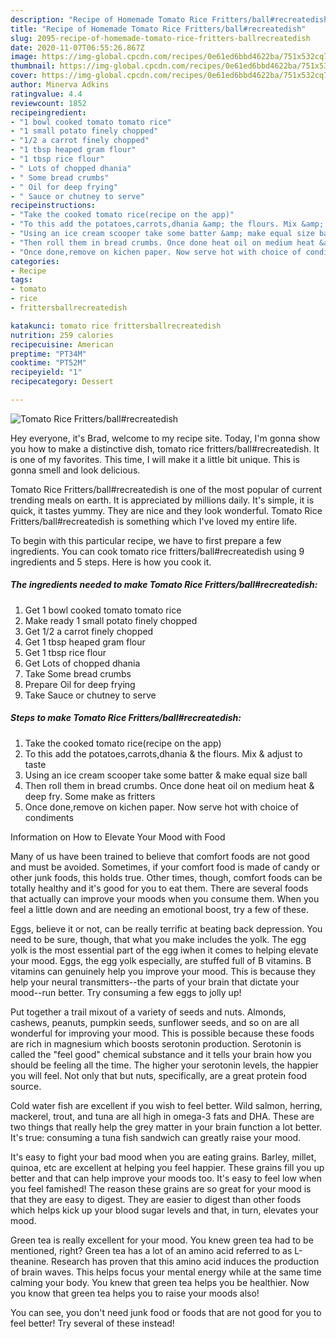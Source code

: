 ```yaml
---
description: "Recipe of Homemade Tomato Rice Fritters/ball#recreatedish"
title: "Recipe of Homemade Tomato Rice Fritters/ball#recreatedish"
slug: 2095-recipe-of-homemade-tomato-rice-fritters-ballrecreatedish
date: 2020-11-07T06:55:26.867Z
image: https://img-global.cpcdn.com/recipes/0e61ed6bbd4622ba/751x532cq70/tomato-rice-frittersballrecreatedish-recipe-main-photo.jpg
thumbnail: https://img-global.cpcdn.com/recipes/0e61ed6bbd4622ba/751x532cq70/tomato-rice-frittersballrecreatedish-recipe-main-photo.jpg
cover: https://img-global.cpcdn.com/recipes/0e61ed6bbd4622ba/751x532cq70/tomato-rice-frittersballrecreatedish-recipe-main-photo.jpg
author: Minerva Adkins
ratingvalue: 4.4
reviewcount: 1852
recipeingredient:
- "1 bowl cooked tomato tomato rice"
- "1 small potato finely chopped"
- "1/2 a carrot finely chopped"
- "1 tbsp heaped gram flour"
- "1 tbsp rice flour"
- " Lots of chopped dhania"
- " Some bread crumbs"
- " Oil for deep frying"
- " Sauce or chutney to serve"
recipeinstructions:
- "Take the cooked tomato rice(recipe on the app)"
- "To this add the potatoes,carrots,dhania &amp; the flours. Mix &amp; adjust to taste"
- "Using an ice cream scooper take some batter &amp; make equal size ball"
- "Then roll them in bread crumbs. Once done heat oil on medium heat &amp; deep fry. Some make as fritters"
- "Once done,remove on kichen paper. Now serve hot with choice of condiments"
categories:
- Recipe
tags:
- tomato
- rice
- frittersballrecreatedish

katakunci: tomato rice frittersballrecreatedish 
nutrition: 259 calories
recipecuisine: American
preptime: "PT34M"
cooktime: "PT52M"
recipeyield: "1"
recipecategory: Dessert

---
```



![Tomato Rice Fritters/ball#recreatedish](https://img-global.cpcdn.com/recipes/0e61ed6bbd4622ba/751x532cq70/tomato-rice-frittersballrecreatedish-recipe-main-photo.jpg)

Hey everyone, it's Brad, welcome to my recipe site. Today, I'm gonna show you how to make a distinctive dish, tomato rice fritters/ball#recreatedish. It is one of my favorites. This time, I will make it a little bit unique. This is gonna smell and look delicious.



Tomato Rice Fritters/ball#recreatedish is one of the most popular of current trending meals on earth. It is appreciated by millions daily. It's simple, it is quick, it tastes yummy. They are nice and they look wonderful. Tomato Rice Fritters/ball#recreatedish is something which I've loved my entire life.


To begin with this particular recipe, we have to first prepare a few ingredients. You can cook tomato rice fritters/ball#recreatedish using 9 ingredients and 5 steps. Here is how you cook it.

<!--inarticleads1-->

##### The ingredients needed to make Tomato Rice Fritters/ball#recreatedish:

1. Get 1 bowl cooked tomato tomato rice
1. Make ready 1 small potato finely chopped
1. Get 1/2 a carrot finely chopped
1. Get 1 tbsp heaped gram flour
1. Get 1 tbsp rice flour
1. Get  Lots of chopped dhania
1. Take  Some bread crumbs
1. Prepare  Oil for deep frying
1. Take  Sauce or chutney to serve




<!--inarticleads2-->

##### Steps to make Tomato Rice Fritters/ball#recreatedish:

1. Take the cooked tomato rice(recipe on the app)
1. To this add the potatoes,carrots,dhania &amp; the flours. Mix &amp; adjust to taste
1. Using an ice cream scooper take some batter &amp; make equal size ball
1. Then roll them in bread crumbs. Once done heat oil on medium heat &amp; deep fry. Some make as fritters
1. Once done,remove on kichen paper. Now serve hot with choice of condiments




Information on How to Elevate Your Mood with Food


Many of us have been trained to believe that comfort foods are not good and must be avoided. Sometimes, if your comfort food is made of candy or other junk foods, this holds true. Other times, though, comfort foods can be totally healthy and it's good for you to eat them. There are several foods that actually can improve your moods when you consume them. When you feel a little down and are needing an emotional boost, try a few of these.

Eggs, believe it or not, can be really terrific at beating back depression. You need to be sure, though, that what you make includes the yolk. The egg yolk is the most essential part of the egg iwhen it comes to helping elevate your mood. Eggs, the egg yolk especially, are stuffed full of B vitamins. B vitamins can genuinely help you improve your mood. This is because they help your neural transmitters--the parts of your brain that dictate your mood--run better. Try consuming a few eggs to jolly up!

Put together a trail mixout of a variety of seeds and nuts. Almonds, cashews, peanuts, pumpkin seeds, sunflower seeds, and so on are all wonderful for improving your mood. This is possible because these foods are rich in magnesium which boosts serotonin production. Serotonin is called the "feel good" chemical substance and it tells your brain how you should be feeling all the time. The higher your serotonin levels, the happier you will feel. Not only that but nuts, specifically, are a great protein food source.

Cold water fish are excellent if you wish to feel better. Wild salmon, herring, mackerel, trout, and tuna are all high in omega-3 fats and DHA. These are two things that really help the grey matter in your brain function a lot better. It's true: consuming a tuna fish sandwich can greatly raise your mood. 

It's easy to fight your bad mood when you are eating grains. Barley, millet, quinoa, etc are excellent at helping you feel happier. These grains fill you up better and that can help improve your moods too. It's easy to feel low when you feel famished! The reason these grains are so great for your mood is that they are easy to digest. They are easier to digest than other foods which helps kick up your blood sugar levels and that, in turn, elevates your mood.

Green tea is really excellent for your mood. You knew green tea had to be mentioned, right? Green tea has a lot of an amino acid referred to as L-theanine. Research has proven that this amino acid induces the production of brain waves. This helps focus your mental energy while at the same time calming your body. You knew that green tea helps you be healthier. Now you know that green tea helps you to raise your moods also!

You can see, you don't need junk food or foods that are not good for you to feel better! Try several of these instead!

